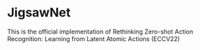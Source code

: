 # JigsawNet
This is the official implementation of Rethinking Zero-shot Action Recognition: Learning from Latent Atomic Actions (ECCV22)
